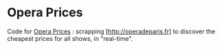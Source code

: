 # Opera Prices

Code for [Opera Prices](http://operaprices.rodolforipado.fr) : scrapping [http://operadeparis.fr] to discover the
cheapest prices for all shows, in "real-time".

